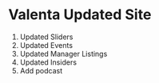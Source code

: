 # Valenta Updated Site
1. Updated Sliders
2. Updated Events
3. Updated Manager Listings
4. Updated Insiders
5. Add podcast
